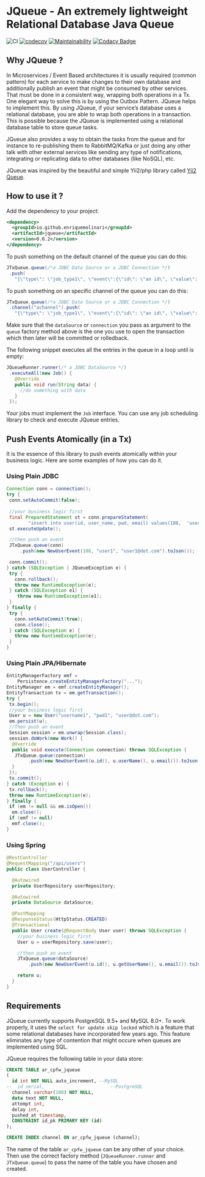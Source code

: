 # JQueue - An extremely lightweight Relational Database Java Queue

![CI](https://github.com/enriquemolinari/jqueue/actions/workflows/tests.yml/badge.svg) [![codecov](https://codecov.io/gh/enriquemolinari/jqueue/branch/main/graph/badge.svg?token=GXRDRAK5GH)](https://codecov.io/gh/enriquemolinari/jqueue) [![Maintainability](https://api.codeclimate.com/v1/badges/c5c3e4a53ba6faf2d9cc/maintainability)](https://codeclimate.com/github/enriquemolinari/jqueue/maintainability) [![Codacy Badge](https://app.codacy.com/project/badge/Grade/b53906357ca24c369a3d23cffbad231c)](https://www.codacy.com/gh/enriquemolinari/jqueue/dashboard?utm_source=github.com&amp;utm_medium=referral&amp;utm_content=enriquemolinari/jqueue&amp;utm_campaign=Badge_Grade)

## Why JQueue ?

In Microservices / Event Based architectures it is usually required (common pattern) for each service to make changes to their own database and additionally publish an event that might be consumed by other services. That must be done in a consistent way, wrapping both operations in a Tx. One elegant way to solve this is by using the Outbox Pattern. JQueue helps to implement this. By using JQueue, if your service’s database uses a relational database, you are able to wrap both operations in a transaction. This is possible because the JQueue is implemented using a relational database table to store queue tasks. 

JQueue also provides a way to obtain the tasks from the queue and for instance to re-publishing them to RabbitMQ/Kafka or just doing any other talk with other external services like sending any type of notifications, integrating or replicating data to other databases (like NoSQL), etc.

JQueue was inspired by the beautiful and simple Yii2/php library called [Yii2 Queue](https://github.com/yiisoft/yii2-queue/).


## How to use it ?

Add the dependency to your project:

```xml
<dependency>
  <groupId>io.github.enriquemolinari</groupId>
  <artifactId>jqueue</artifactId>
  <version>0.0.2</version>
</dependency>
```

To push something on the default channel of the queue you can do this:

```java
JTxQueue.queue(/*a JDBC Data Source or a JDBC Connection */)
 .push(
   "{\"type\": \"job_type1\", \"event\":{\"id\": \"an id\", \"value\": \"\" }}");
```

To push something on an specific channel of the queue you can do this:

```java
JTxQueue.queue(/*a JDBC Data Source or a JDBC Connection */)
 .channel("achannel").push(
   "{\"type\": \"job_type1\", \"event\":{\"id\": \"an id\", \"value\": \"\" }}");
```

Make sure that the `dataSource` or `connection` you pass as argument to the `queue` factory method above is the one you use to open the transaction which then later will be committed or rolledback.

The following snippet executes all the entries in the queue in a loop until is empty:

```java
JQueueRunner.runner(/* a JDBC DataSource */)
 .executeAll(new Job() {
   @Override
   public void run(String data) {
	 //do something with data
   }
 });
```

Your jobs must implement the `Job` interface. You can use any job scheduling library to check and execute JQueue entries.

## Push Events Atomically (in a Tx)

It is the essence of this library to push events atomically within your business logic. Here are some examples of how you can do it.

### Using Plain JDBC

```java
Connection conn = connection();
try {
 conn.setAutoCommit(false);
 
 //your business logic first
 final PreparedStatement st = conn.prepareStatement(
        "insert into user(id, user_name, pwd, email) values(108,  'user1','anyPassword','user1@dot.com')");
 st.executeUpdate();

 //then push an event
 JTxQueue.queue(conn)
     .push(new NewUserEvent(108, "user1", "user1@dot.com").toJson());

 conn.commit();
} catch (SQLException | JQueueException e) {
 try {
   conn.rollback();
   throw new RuntimeException(e);
 } catch (SQLException e1) {
    throw new RuntimeException(e1);
 }
} finally {
 try {
   conn.setAutoCommit(true);
   conn.close();
 } catch (SQLException e) {
   throw new RuntimeException(e);
 }
}
```

### Using Plain JPA/Hibernate
```java
EntityManagerFactory emf =
	Persistence.createEntityManagerFactory("...");
EntityManager em = emf.createEntityManager();
EntityTransaction tx = em.getTransaction();
try {
 tx.begin();
 //your business logic first
 User u = new User("username1", "pwd1", "user@dot.com");
 em.persist(u);
 //Then push an event
 Session session = em.unwrap(Session.class);
 session.doWork(new Work() {
  @Override
  public void execute(Connection connection) throws SQLException {
   JTxQueue.queue(connection)
        .push(new NewUserEvent(u.id(), u.userName(), u.email()).toJson());
  }
 });
 tx.commit();
} catch (Exception e) {
 tx.rollback();
 throw new RuntimeException(e);
} finally {
 if (em != null && em.isOpen())
  em.close();
 if (emf != null)
  emf.close();
}
```
### Using Spring

```java
@RestController
@RequestMapping("/api/users")
public class UserController {

  @Autowired
  private UserRepository userRepository;

  @Autowired
  private DataSource dataSource;

  @PostMapping
  @ResponseStatus(HttpStatus.CREATED)
  @Transactional
  public User create(@RequestBody User user) throws SQLException {
    //your business logic first
    User u = userRepository.save(user);

    //then push an event
    JTxQueue.queue(dataSource)
        .push(new NewUserEvent(u.id(), u.getUserName(), u.email()).toJson());

    return u;
  }
}
```
## Requirements

JQueue currently supports PostgreSQL 9.5+ and MySQL 8.0+. To work properly, it uses the `select for update skip locked` which is a feature that some relational databases have incorporated few years ago. This feature eliminates any type of contention that might occure when queues are implemented using SQL.

JQueue requires the following table in your data store:

```sql
CREATE TABLE ar_cpfw_jqueue
( 
  id int NOT NULL auto_increment, --MySQL
--  id serial,						  --PostgreSQL	
  channel varchar(100) NOT NULL,
  data text NOT NULL,
  attempt int,
  delay int,
  pushed_at timestamp,
  CONSTRAINT id_pk PRIMARY KEY (id)
);

CREATE INDEX channel ON ar_cpfw_jqueue (channel); 
```

The name of the table `ar_cpfw_jqueue` can be any other of your choice. Then use the correct factory method (`JQueueRunner.runner` and `JTxQueue.queue`) to pass the name of the table you have chosen and created.  
